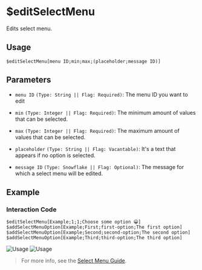 # $editSelectMenu
Edits select menu.

## Usage
```
$editSelectMenu[menu ID;min;max;(placeholder;message ID)]
```

## Parameters 
- `menu ID` `(Type: String || Flag: Required)`: The menu ID you want to edit

- `min` `(Type: Integer || Flag: Required)`: The minimum amount of values that can be selected.
- `max` `(Type: Integer || Flag: Required)`: The maximum amount of values that can be selected.
- `placeholder` `(Type: String || Flag: Vacantable)`: It's a text that appears if no option is selected.
- `message ID` `(Type: Snowflake || Flag: Optional)`: The message for which a select menu will be edited.

## Example
### Interaction Code
```
$editSelectMenu[Example;1;1;Choose some option 😀]
$addSelectMenuOption[Example;First;first-option;The first option]
$addSelectMenuOption[Example;Second;second-option;The second option]
$addSelectMenuOption[Example;Third;third-option;The third option]
```
![Usage](https://user-images.githubusercontent.com/70456337/194151805-879cca9b-e970-4e32-bd70-fb5f9010fd97.png)
![Usage](https://user-images.githubusercontent.com/70456337/194151852-70c8d754-e6cd-4269-982c-af03c6c3ba3c.png)

> For more info, see the [Select Menu Guide](../guides/selectmenu.md).